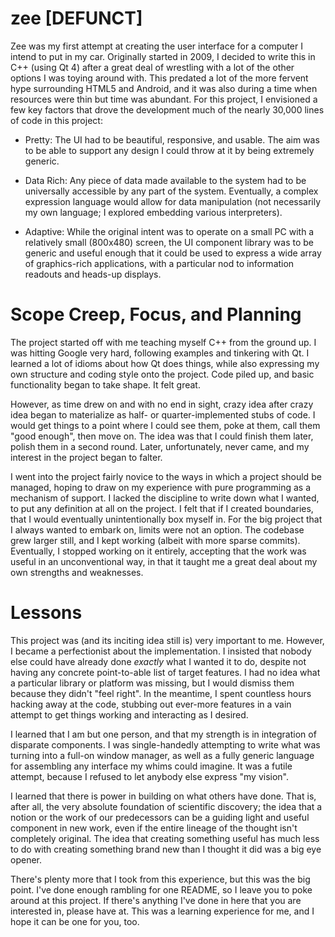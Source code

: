 zee [DEFUNCT]
=============

Zee was my first attempt at creating the user interface for a computer I intend to put in my car.  Originally started in 2009, I decided to write this in C++ (using Qt 4) after a great deal of wrestling with a lot of the other options I was toying around with.  This predated a lot of the more fervent hype surrounding HTML5 and Android, and it was also during a time when resources were thin but time was abundant.  For this project, I envisioned a few key factors that drove the development much of the nearly 30,000 lines of code in this project:

* Pretty: The UI had to be beautiful, responsive, and usable.  The aim was to be able to support any design I could throw at it by being extremely generic.

* Data Rich: Any piece of data made available to the system had to be universally accessible by any part of the system.  Eventually, a complex expression language would allow for data manipulation (not necessarily my own language; I explored embedding various interpreters).

* Adaptive: While the original intent was to operate on a small PC with a relatively small (800x480) screen, the UI component library was to be generic and useful enough that it could be used to express a wide array of graphics-rich applications, with a particular nod to information readouts and heads-up displays.

Scope Creep, Focus, and Planning
================================

The project started off with me teaching myself C++ from the ground up.  I was hitting Google very hard, following examples and tinkering with Qt.  I learned a lot of idioms about how Qt does things, while also expressing my own structure and coding style onto the project.  Code piled up, and basic functionality began to take shape.  It felt great.

However, as time drew on and with no end in sight, crazy idea after crazy idea began to materialize as half- or quarter-implemented stubs of code.  I would get things to a point where I could see them, poke at them, call them "good enough", then move on.  The idea was that I could finish them later, polish them in a second round.  Later, unfortunately, never came, and my interest in the project began to falter.

I went into the project fairly novice to the ways in which a project should be managed, hoping to draw on my experience with pure programming as a mechanism of support.  I lacked the discipline to write down what I wanted, to put any definition at all on the project.  I felt that if I created boundaries, that I would eventually unintentionally box myself in.  For the big project that I always wanted to embark on, limits were not an option.  The codebase grew larger still, and I kept working (albeit with more sparse commits).  Eventually, I stopped working on it entirely, accepting that the work was useful in an unconventional way, in that it taught me a great deal about my own strengths and weaknesses.

Lessons
=======

This project was (and its inciting idea still is) very important to me.  However, I became a perfectionist about the implementation.  I insisted that nobody else could have already done *exactly* what I wanted it to do, despite not having any concrete point-to-able list of target features.  I had no idea what a particular library or platform was missing, but I would dismiss them because they didn't "feel right".  In the meantime, I spent countless hours hacking away at the code, stubbing out ever-more features in a vain attempt to get things working and interacting as I desired.

I learned that I am but one person, and that my strength is in integration of disparate components.  I was single-handedly attempting to write what was turning into a full-on window manager, as well as a fully generic language for assembling any interface my whims could imagine.  It was a futile attempt, because I refused to let anybody else express "my vision".

I learned that there is power in building on what others have done.  That is, after all, the very absolute foundation of scientific discovery; the idea that a notion or the work of our predecessors can be a guiding light and useful component in new work, even if the entire lineage of the thought isn't completely original.  The idea that creating something useful has much less to do with creating something brand new than I thought it did was a big eye opener.

There's plenty more that I took from this experience, but this was the big point.  I've done enough rambling for one README, so I leave you to poke around at this project.  If there's anything I've done in here that you are interested in, please have at.  This was a learning experience for me, and I hope it can be one for you, too.



